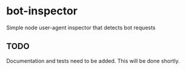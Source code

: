 # bot-inspector
Simple node user-agent inspector that detects bot requests

## TODO
Documentation and tests need to be added. This will be done shortly.
